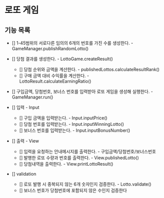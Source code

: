 # 로또 게임
 
## 기능 목록

- [] 1-45범위의 서로다른 임의의 6개의 번호를 가진 수를 생성한다. - GameManager.publishRandomLotto() 
- [] 당첨 결과를 생성한다. - LottoGame.createResult()
  - [] 당첨 순위와 금액을 계산한다. - publishedLottos.calculateResultRank()
  - [] 구매 금액 대비 수익률을 계산한다. - LottoResult.calculateEarningRatio()

- [] 구입금액, 당첨번호, 보너스 번호를 입력받아 로또 게임을 생성해 실행한다. - GameManager.run() 

- [] 입력 - Input
  - [] 구입 금액을 입력받는다. -  Input.inputPrice()
  - [] 당첨 번호를 입력받는다. - Input.inputWinningLotto()
  - [] 보너스 번호를 입력받는다. - Input.inputBonusNumber()

- [] 출력 - View
  - [] 입력을 요청하는 안내메시지를 출력한다. - 구입금액/당첨번호/보너스번호    
  - [] 발행한 로또 수량과 번호를 출력한다. - View.publishedLotto() 
  - [] 당첨내역을 출력한다. - View.printLottoResult()

- [] validation
  - [] 로또 발행 시 중복되지 않는 6개 숫자인지 검증한다. - Lotto.validate()
  - [] 보너스 번호가 당첨번호에 포함되지 않은 수인지 검증한다 




